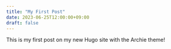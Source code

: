 ```yaml
---
title: "My First Post"
date: 2023-06-25T12:00:00+09:00
draft: false
---
```


This is my first post on my new Hugo site with the Archie theme!
